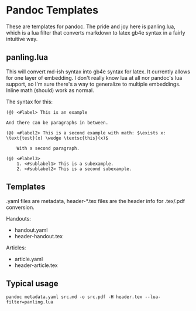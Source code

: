 # Pandoc Templates

These are templates for pandoc. The pride and joy here is panling.lua, which is a lua filter that converts markdown to latex gb4e syntax in a fairly intuitive way.

## panling.lua

This will convert md-ish syntax into gb4e syntax for latex. It currently allows for one layer of embedding. I don't really know lua at all nor pandoc's lua support, so I'm sure there's a way to generalize to multiple embeddings. Inline math (should) work as normal.

The syntax for this:

    (@) <#label> This is an example

    And there can be paragraphs in between.

    (@) <#label2> This is a second example with math: $\exists x: \text{test}(x) \wedge \textsc{this}(x)$

        With a second paragraph.

    (@) <#label3>
        1. <#sublabel1> This is a subexample.
        2. <#sublabel2> This is a second subexample.

## Templates
.yaml files are metadata, header-\*.tex files are the header info for .tex/.pdf conversion.

Handouts:
+ handout.yaml
+ header-handout.tex

Articles:
+ article.yaml
+ header-article.tex

## Typical usage

    pandoc metadata.yaml src.md -o src.pdf -H header.tex --lua-filter=panling.lua
